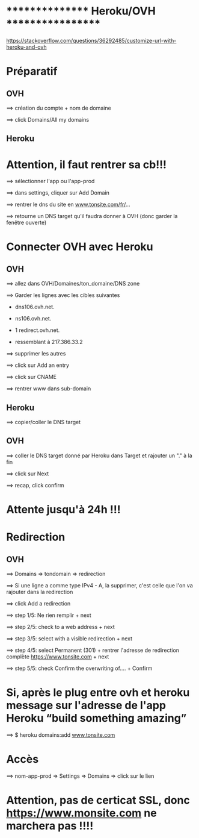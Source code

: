 
# ************** Heroku/OVH ****************

https://stackoverflow.com/questions/36292485/customize-url-with-heroku-and-ovh

# Préparatif

## OVH

==> création du compte + nom de domaine

==> click Domains/All my domains

## Heroku

# Attention, il faut rentrer sa cb!!!

==> sélectionner l'app ou l'app-prod

==> dans settings, cliquer sur Add Domain

==> rentrer le dns du site en www.tonsite.com/fr/...

==> retourne un DNS target qu'il faudra donner à OVH (donc garder la fenêtre ouverte) 

# Connecter OVH avec Heroku

## OVH

==> allez dans OVH/Domaines/ton_domaine/DNS zone

==> Garder les lignes avec les cibles suivantes

- dns106.ovh.net. 

- ns106.ovh.net.

- 1 redirect.ovh.net.

- ressemblant à 217.386.33.2

==> supprimer les autres

==> click sur Add an entry

==> click sur CNAME

==> rentrer www dans sub-domain


## Heroku

==> copier/coller le DNS target

## OVH

==> coller le DNS target donné par Heroku dans Target et rajouter un "." à la fin

==> click sur Next

==> recap, click confirm

# Attente jusqu'à 24h !!!



# Redirection

## OVH

==> Domains => tondomain => redirection

==> Si une ligne a comme type IPv4 - A, la supprimer, c'est celle que l'on va rajouter dans la redirection

==> click Add a redirection

==> step 1/5: Ne rien remplir + next

==> step 2/5: check to a web address + next

==> step 3/5: select with a visible redirection + next

==> step 4/5: select Permanent (301) + rentrer l'adresse de redirection complète https://www.tonsite.com + next

==> step 5/5: check Confirm the overwriting of.... + Confirm


# Si, après le plug entre ovh et heroku message sur l'adresse de l'app Heroku “build something amazing”

==> $ heroku domains:add www.tonsite.com


# Accès

==> nom-app-prod => Settings => Domains => click sur le lien


# Attention, pas de certicat SSL, donc https://www.monsite.com ne marchera pas !!!!
